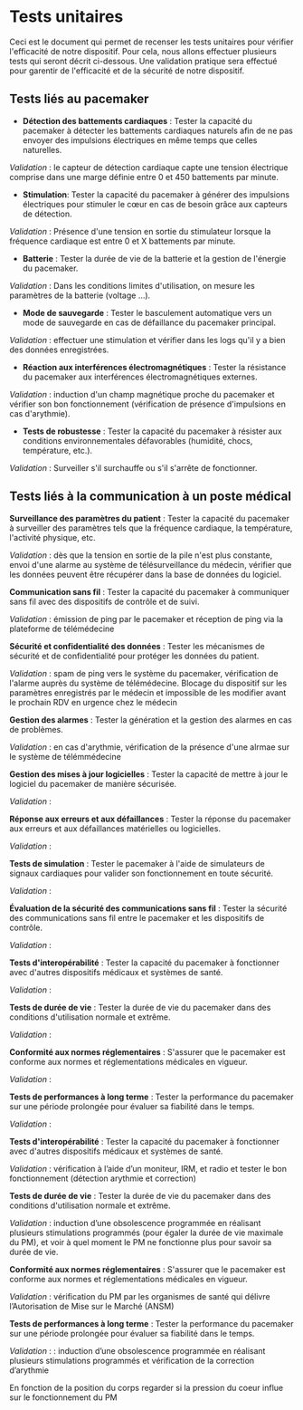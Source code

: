 **Tests unitaires**
===================

Ceci est le document qui permet de recenser les tests unitaires pour vérifier l'efficacité de notre dispositif. Pour cela, nous allons effectuer plusieurs tests qui seront décrit ci-dessous. Une validation pratique sera effectué pour garentir de l'efficacité et de la sécurité de notre dispositif.

**Tests liés au pacemaker**
----------------------------

- **Détection des battements cardiaques** : Tester la capacité du pacemaker à détecter les battements cardiaques naturels afin de ne pas envoyer des impulsions électriques en même temps que celles naturelles. 

*Validation* : le capteur de détection cardiaque capte une tension électrique comprise dans une marge définie entre 0 et 450 battements par minute.

- **Stimulation**: Tester la capacité du pacemaker à générer des impulsions électriques pour stimuler le cœur en cas de besoin grâce aux capteurs de détection.

*Validation* : Présence d'une tension en sortie du stimulateur lorsque la fréquence cardiaque est entre 0 et X battements par minute.

- **Batterie** : Tester la durée de vie de la batterie et la gestion de l'énergie du pacemaker.

*Validation* : Dans les conditions limites d'utilisation, on mesure les paramètres de la batterie (voltage ...).

- **Mode de sauvegarde** : Tester le basculement automatique vers un mode de sauvegarde en cas de défaillance du pacemaker principal. 

*Validation* : effectuer une stimulation et vérifier dans les logs qu'il y a bien des données enregistrées.

- **Réaction aux interférences électromagnétiques** : Tester la résistance du pacemaker aux interférences électromagnétiques externes.

*Validation* : induction d'un champ magnétique proche du pacemaker et vérifier son bon fonctionnement (vérification de présence d'impulsions en cas d'arythmie).

- **Tests de robustesse** : Tester la capacité du pacemaker à résister aux conditions environnementales défavorables (humidité, chocs, température, etc.).

*Validation* : Surveiller s'il surchauffe ou s'il s'arrête de fonctionner.


**Tests liés à la communication à un poste médical**
----------------------------------------------------

**Surveillance des paramètres du patient** : Tester la capacité du pacemaker à surveiller des paramètres tels que la fréquence cardiaque, la température, l'activité physique, etc. 

*Validation* : dès que la tension en sortie de la pile n'est plus constante, envoi d'une alarme au système de télésurveillance du médecin, vérifier que les données peuvent être récupérer dans la base de données du logiciel.

**Communication sans fil** : Tester la capacité du pacemaker à communiquer sans fil avec des dispositifs de contrôle et de suivi. 

*Validation* : émission de ping par le pacemaker et réception de ping via la plateforme de télémédecine

**Sécurité et confidentialité des données** : Tester les mécanismes de sécurité et de confidentialité pour protéger les données du patient. 

*Validation* : spam de ping vers le système du pacemaker, vérification de l'alarme auprès du système de télémédecine. Blocage du dispositif sur les paramètres enregistrés par le médecin et impossible de les modifier avant le prochain RDV en urgence chez le médecin

**Gestion des alarmes** : Tester la génération et la gestion des alarmes en cas de problèmes. 

*Validation* : en cas d'arythmie, vérification de la présence d'une alrmae sur le système de télémmédecine

**Gestion des mises à jour logicielles** : Tester la capacité de mettre à jour le logiciel du pacemaker de manière sécurisée. 

*Validation* : 

**Réponse aux erreurs et aux défaillances** : Tester la réponse du pacemaker aux erreurs et aux défaillances matérielles ou logicielles.

*Validation* : 

**Tests de simulation** : Tester le pacemaker à l'aide de simulateurs de signaux cardiaques pour valider son fonctionnement en toute sécurité.

*Validation* : 

**Évaluation de la sécurité des communications sans fil** : Tester la sécurité des communications sans fil entre le pacemaker et les dispositifs de contrôle.

*Validation* : 

**Tests d'interopérabilité** : Tester la capacité du pacemaker à fonctionner avec d'autres dispositifs médicaux et systèmes de santé.

*Validation* : 

**Tests de durée de vie** : Tester la durée de vie du pacemaker dans des conditions d'utilisation normale et extrême.

*Validation* : 

**Conformité aux normes réglementaires** : S'assurer que le pacemaker est conforme aux normes et réglementations médicales en vigueur.

*Validation* : 

**Tests de performances à long terme** : Tester la performance du pacemaker sur une période prolongée pour évaluer sa fiabilité dans le temps.

*Validation* : 

**Tests d'interopérabilité** : Tester la capacité du pacemaker à fonctionner avec d'autres dispositifs médicaux et systèmes de santé. 

*Validation* : vérification à l’aide d’un moniteur, IRM, et radio et tester le bon fonctionnement (détection arythmie et correction)

**Tests de durée de vie** : Tester la durée de vie du pacemaker dans des conditions d'utilisation normale et extrême. 

*Validation* : induction d’une obsolescence programmée en réalisant plusieurs stimulations programmés (pour égaler la durée de vie maximale du PM), et voir à quel moment le PM ne fonctionne plus pour savoir sa durée de vie.

**Conformité aux normes réglementaires** : S'assurer que le pacemaker est conforme aux normes et réglementations médicales en vigueur. 

*Validation* : vérification du PM par les organismes de santé qui délivre l’Autorisation de Mise sur le Marché (ANSM)

**Tests de performances à long terme** : Tester la performance du pacemaker sur une période prolongée pour évaluer sa fiabilité dans le temps. 

*Validation* : : induction d’une obsolescence programmée en réalisant plusieurs stimulations programmés et vérification de la correction d’arythmie


En fonction de la position du corps regarder si la pression du coeur influe sur le fonctionnement du PM
